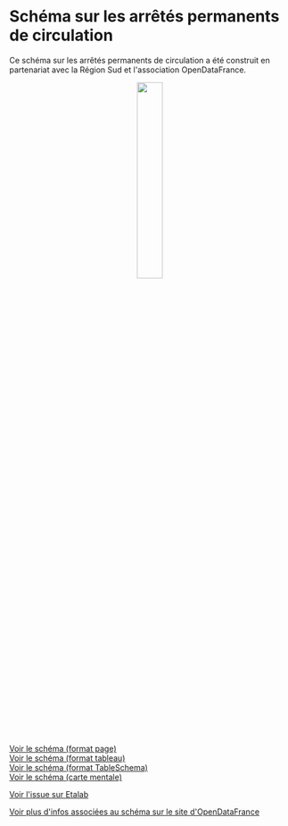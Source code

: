 <MenuSchema />

# Schéma sur les arrêtés permanents de circulation

Ce schéma sur les arrêtés permanents de circulation a été construit en partenariat avec la Région Sud et l'association OpenDataFrance.
<br>
<p align=center>
<img src=https://gblobscdn.gitbook.com/spaces%2F-M8umwbbnQtktzDT0-5_%2Favatar-rectangle-1591200295956.png?alt=media width='30%'>
</p>

[Voir le schéma (format page)](schema-page.md)  
[Voir le schéma (format tableau)](schema-table.md)  
[Voir le schéma (format TableSchema)](schema.json)  
[Voir le schéma (carte mentale)](https://raw.githubusercontent.com/CEREMA/schema-arrete-circulation/master/arrete-permanent-circulation.png)  

[Voir l'issue sur Etalab](https://github.com/etalab/schema.data.gouv.fr/issues/157)

[Voir plus d'infos associées au schéma sur le site d'OpenDataFrance](https://opendatafrance.gitbook.io/fablog/territoires/chantiers/partage-des-donnees/standardisation/arretes-de-circulation)